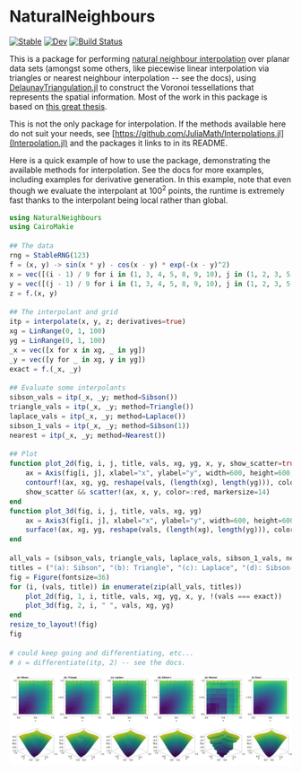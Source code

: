 # NaturalNeighbours

[![Stable](https://img.shields.io/badge/docs-stable-blue.svg)](https://DanielVandH.github.io/NaturalNeighbours.jl/stable/)
[![Dev](https://img.shields.io/badge/docs-dev-blue.svg)](https://DanielVandH.github.io/NaturalNeighbours.jl/dev/)
[![Build Status](https://github.com/DanielVandH/NaturalNeighbours.jl/actions/workflows/CI.yml/badge.svg?branch=main)](https://github.com/DanielVandH/NaturalNeighbours.jl/actions/workflows/CI.yml?query=branch%3Amain)

This is a package for performing [natural neighbour interpolation](https://en.wikipedia.org/wiki/Natural_neighbor_interpolation) over planar data sets (amongst some others, like piecewise linear interpolation via triangles or nearest neighbour interpolation -- see the docs), using [DelaunayTriangulation.jl](https://github.com/DanielVandH/DelaunayTriangulation.jl) to construct the Voronoi tessellations that represents the spatial information. Most of the work in this package is based on [this great thesis](https://kluedo.ub.rptu.de/frontdoor/deliver/index/docId/2104/file/diss.bobach.natural.neighbor.20090615.pdf).

This is not the only package for interpolation. If the methods available here do not suit your needs, see [https://github.com/JuliaMath/Interpolations.jl](Interpolation.jl) and the packages it links to in its README.

Here is a quick example of how to use the package, demonstrating the available methods for interpolation. See the docs for more examples, including examples for derivative generation. In this example, note that even though we evaluate the interpolant at $100^2$ points, the runtime is extremely fast thanks to the interpolant being local rather than global.

```julia
using NaturalNeighbours
using CairoMakie

## The data 
rng = StableRNG(123)
f = (x, y) -> sin(x * y) - cos(x - y) * exp(-(x - y)^2)
x = vec([(i - 1) / 9 for i in (1, 3, 4, 5, 8, 9, 10), j in (1, 2, 3, 5, 6, 7, 9, 10)])
y = vec([(j - 1) / 9 for i in (1, 3, 4, 5, 8, 9, 10), j in (1, 2, 3, 5, 6, 7, 9, 10)])
z = f.(x, y)

## The interpolant and grid 
itp = interpolate(x, y, z; derivatives=true)
xg = LinRange(0, 1, 100)
yg = LinRange(0, 1, 100)
_x = vec([x for x in xg, _ in yg])
_y = vec([y for _ in xg, y in yg])
exact = f.(_x, _y)

## Evaluate some interpolants 
sibson_vals = itp(_x, _y; method=Sibson())
triangle_vals = itp(_x, _y; method=Triangle())
laplace_vals = itp(_x, _y; method=Laplace())
sibson_1_vals = itp(_x, _y; method=Sibson(1))
nearest = itp(_x, _y; method=Nearest())

## Plot 
function plot_2d(fig, i, j, title, vals, xg, yg, x, y, show_scatter=true)
    ax = Axis(fig[i, j], xlabel="x", ylabel="y", width=600, height=600, title=title, titlealign=:left)
    contourf!(ax, xg, yg, reshape(vals, (length(xg), length(yg))), color=vals, colormap=:viridis, levels=-1:0.05:0, extendlow=:auto, extendhigh=:auto)
    show_scatter && scatter!(ax, x, y, color=:red, markersize=14)
end
function plot_3d(fig, i, j, title, vals, xg, yg)
    ax = Axis3(fig[i, j], xlabel="x", ylabel="y", width=600, height=600, title=title, titlealign=:left)
    surface!(ax, xg, yg, reshape(vals, (length(xg), length(yg))), color=vals, colormap=:viridis, levels=-1:0.05:0, extendlow=:auto, extendhigh=:auto)
end

all_vals = (sibson_vals, triangle_vals, laplace_vals, sibson_1_vals, nearest, exact)
titles = ("(a): Sibson", "(b): Triangle", "(c): Laplace", "(d): Sibson-1", "(e): Nearest", "(f): Exact")
fig = Figure(fontsize=36)
for (i, (vals, title)) in enumerate(zip(all_vals, titles))
    plot_2d(fig, 1, i, title, vals, xg, yg, x, y, !(vals === exact))
    plot_3d(fig, 2, i, " ", vals, xg, yg)
end
resize_to_layout!(fig)
fig

# could keep going and differentiating, etc...
# ∂ = differentiate(itp, 2) -- see the docs.
```

![Interpolation example](https://github.com/DanielVandH/NaturalNeighbours.jl/blob/09708d95ca8b778a84fdf229dc26b51de333b7cd/example.png)